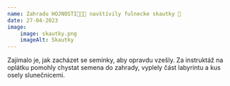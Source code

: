 ```yaml
---
name: Zahradu HOJNOSTI💚🌼🌿 navštívily fulnecke skautky 💪
date: 27-04-2023
image:
    image: skautky.png
    imageAlt: Skautky
---
```

Zajímalo je, jak zacházet se semínky, aby opravdu vzešly. Za instruktáž na oplátku pomohly chystat semena do zahrady, vyplely část labyrintu a kus osely slunečnicemi.

